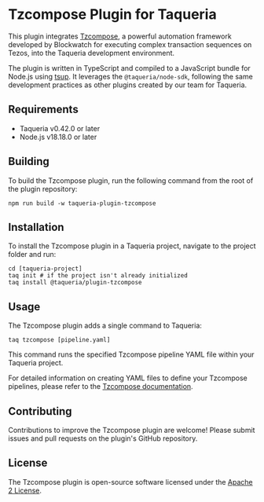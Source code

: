 # Tzcompose Plugin for Taqueria

This plugin integrates [Tzcompose](https://github.com/blockwatch-cc/tzgo/blob/master/cmd/tzcompose/README.md), a powerful automation framework developed by Blockwatch for executing complex transaction sequences on Tezos, into the Taqueria development environment.

The plugin is written in TypeScript and compiled to a JavaScript bundle for Node.js using [tsup](https://github.com/egoist/tsup). It leverages the `@taqueria/node-sdk`, following the same development practices as other plugins created by our team for Taqueria.

## Requirements

- Taqueria v0.42.0 or later
- Node.js v18.18.0 or later

## Building

To build the Tzcompose plugin, run the following command from the root of the plugin repository:

```shell
npm run build -w taqueria-plugin-tzcompose
```

## Installation

To install the Tzcompose plugin in a Taqueria project, navigate to the project folder and run:

```shell
cd [taqueria-project]
taq init # if the project isn't already initialized
taq install @taqueria/plugin-tzcompose
```

## Usage

The Tzcompose plugin adds a single command to Taqueria:

```shell
taq tzcompose [pipeline.yaml]
```

This command runs the specified Tzcompose pipeline YAML file within your Taqueria project.

For detailed information on creating YAML files to define your Tzcompose pipelines, please refer to the [Tzcompose documentation](https://github.com/blockwatch-cc/tzgo/blob/master/cmd/tzcompose/README.md).

## Contributing

Contributions to improve the Tzcompose plugin are welcome! Please submit issues and pull requests on the plugin's GitHub repository.

## License

The Tzcompose plugin is open-source software licensed under the [Apache 2 License](../LICENSE).
